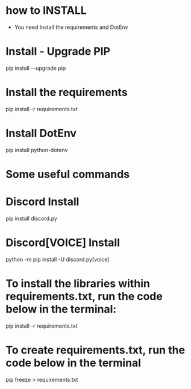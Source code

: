 # how to INSTALL
- You need Install the requirements and DotEnv

# Install - Upgrade PIP
pip install --upgrade pip

# Install the requirements
pip install -r requirements.txt

# Install DotEnv
pip install python-dotenv

# Some useful commands
# Discord Install
pip install discord.py

# Discord[VOICE] Install
python -m pip install -U discord.py[voice]

# To install the libraries within requirements.txt, run the code below in the terminal:
pip install -r requirements.txt

# To create requirements.txt, run the code below in the terminal
pip freeze > requirements.txt
